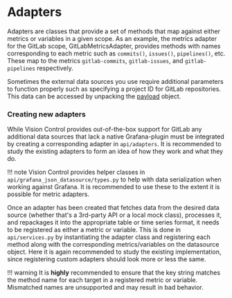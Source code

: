# Adapters

Adapters are classes that provide a set of methods that map against either metrics or variables in a given scope.
As an example, the metrics adapter for the GitLab scope, GitLabMetricsAdapter, provides methods with names
corresponding to each metric such as `commits()`, `issues()`, `pipelines()`, etc. These map to the
metrics `gitlab-commits`, `gitlab-issues`, and `gitlab-pipelines` respectively.

Sometimes the external data sources you use require additional parameters to function properly such as specifying a
project ID for GitLab repositories. This data can be accessed by unpacking the [payload](payload.md) object.

### Creating new adapters

While Vision Control provides out-of-the-box support for GitLab any additional data sources that lack a native Grafana-plugin 
must be integrated by creating a corresponding adapter in `api/adapters`. It is recommended to study the existing adapters to form an idea of how they work and what they do.

!!! note
    Vision Control provides helper classes in `api/grafana_json_datasource/types.py` to help with data serialization
    when working against Grafana. It is recommended to use these to the extent it is possible for metric adapters.

Once an adapter has been created that fetches data from the desired data source (whether that's a 3rd-party API or
a local mock class), processes it, and repackages it into the appropriate table or time series format, it needs to be
registered as either a metric or variable. This is done in `api/services.py` by instantiating the adapter class and registering
each method along with the corresponding metrics/variables on the datasource object. Here it is again recommended to
study the existing implementation, since registering custom adapters should look more or less the same.

!!! warning
    It is **highly** recommended to ensure that the key string matches the method name for each target in a registered
    metric or variable. Mismatched names are unsupported and may result in bad behavior.
